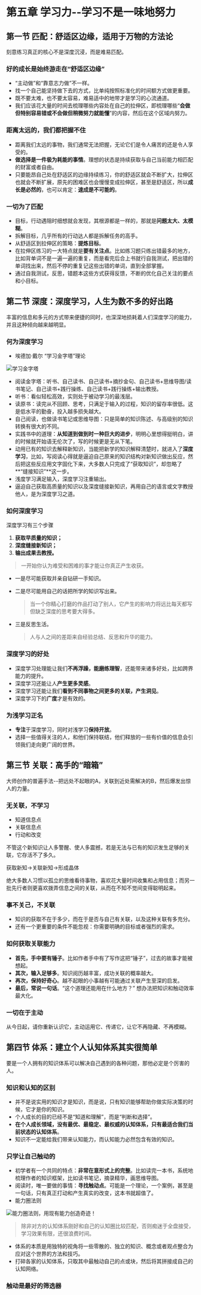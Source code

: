 # 第五章 学习力--学习不是一味地努力

## 第一节 匹配：舒适区边缘，适用于万物的方法论

刻意练习真正的核心不是深度沉浸，而是难易匹配。

### 好的成长是始终游走在“舒适区边缘”

* “主动做”和“靠意志力做”不一样。
* 找一个自己能坚持做下去的方式，比单纯按照标准化的时间额方式做更重要。
* 既不要太难，也不要太容易，难易适中的地带才是学习的心流通道。
* 我们应该花大量的时间去梳理哪些内容处在自己的拉伸区，即梳理哪些“**会做但特别容易错或不会做但稍微努力就能懂**”的内容，然后在这个区域内努力。

### 距离太远的，我们都把握不住

* 距离我们太远的事物，我们通常无法把握，无论它们是令人痛苦的还是令人享受的。
* **做选择是一件极为耗能的事情**。理想的状态是持续获取与自己当前能力相匹配的财富或者自由。
* 只要能昂自己处在舒适区的边缘持续练习，你的舒适区就会不断扩大，拉伸区也就会不断扩展，原先的困难区也会慢慢变成拉伸区，甚至是舒适区，所以**成长是必然的**，也可以肯定：**速成是不可能的**。

### 一切为了匹配

* 目标，行动遇阻时细想就会发现，其根源都是一样的，那就是**问题太大、太模糊**。
* 拆解目标，几乎所有的行动达人都是拆解任务的高手。
* 从舒适区到拉伸区的策略：**提炼目标**。
* 在拉伸区练习的一大特点就是**要有关注点**。比如练习题只练出错最多的地方，比如背单词不是一遍一遍的重复，而是看完后合上书就行自我测试，把出错的单词找出来，然后不停的重复记这些出错的单词，直到全部掌握。
* 通过自我测试，反思，错题本这些方式获得反馈，不断的优化自己关注的要点和小目标。

## 第二节 深度：深度学习，人生为数不多的好出路

丰富的信息和多元的方式带来便捷的同时，也深深地损耗着人们深度学习的能力，并且这种倾向越来越明显。

### 何为深度学习

* 埃德加·戴尔 “学习金字塔”理论

![学习金字塔](asset/学习金字塔.jpeg)

* 阅读金字塔：听书、自己读书、自己读书+摘抄金句、自己读书+思维导图/读书笔记、自己读书+践行操练、自己读书+践行操练+输出教授。
* 听书：看似轻松高效，实则处于被动学习的最浅层。
* 读原书：读完从不回顾、思考，只满足于输入的过程，知识的留存率很低。这是低水平的勤奋，投入越多损失越大。
* 自己阅读，也做读书笔记或思维导图：只是简单的知识陈述、与高级别的知识转换有很大的不同。
* 实践书中的道理：**从知道到做到时一种巨大的进步**，明明心里想得挺明白，讲的时候就开始语无伦次了，写的时候更是无从下笔。
* 动用已有的知识去解释新知识，当能把新学的知识解释清楚时，就进入了**深度学习**，比如，写阅读心得就是逼迫自己原来的知识结构对新知识做出反应，然后把这些反应用文字固化下来，大多数人只完成了“获取知识”，却忽略了**“缝接知识”**这一步。
* 浅度学习满足输入，深度学习注重输出。
* 逼迫自己获取高质量的知识以及深度缝接新知识，再用自己的语言或文字教授他人，是为深度学习之道。

### 如何深度学习

深度学习有三个步骤

1. **获取早质量的知识；**
2. **深度缝接新知识；**
3. **输出成果去教授。**

> 一开始你认为难受和困难的事才能让你真正产生收获。

* 一是尽可能获取并亲自钻研一手知识。

* 二是尽可能用自己的话把所学的知识写出来。

  > 当一个你精心打磨的作品打动了别人，它产生的影响力将远比每天都写但缺乏深度的思考要大得多。

* 三是反思生活。

  > 人与人之间的差距来自经验总结、反思和升华的能力。

### 深度学习的好处

* 深度学习处理能让我们**不再浮躁，能磨练理智**，还能带来诸多好处，比如跨界能力的提升。
* 深度学习还能让人**产生更多灵感**。
* 深度学习还能让我们**看到不同事物之间更多的关联，产生洞见**。
* 深度学习下的**广度**才是有效的。

### 为浅学习正名

* **专注**于深度学习，同时对浅学习**保持开放**。
* 选择一些值得关注的人，和他们保持联结，他们释放的一些有价值的信息会引领我们走向更广阔的世界。

## 第三节 关联：高手的“暗箱”

大师创作的普遍手法--把远处不起眼的A，关联到近处需解决的B，然后爆发出惊人的力量。

### 无关联，不学习

* 知道信息点
* 关联信息点
* 行动和改变

不管这个新知识让人多警醒、使人多震撼，若是无法与已有的知识发生足够的关联，它存活不了多久。

获取新知->关联新知->形成晶体

绝大多数人习惯以孤立的思维看待事物，喜欢花大量时间收集和占用信息；而另一批先行者则更喜欢拨弄信息之间的关联，从而在不知不觉间变得聪明起来。

### 事不关己，不关联

* 知识的获取不在于多少，而在于是否与自己有关联，以及这种关联有多充分。
* 还有一个更重要的条件不能忽视：你需要明确的目标或者强烈的需求。

### 如何获取关联能力

* **首先，手中要有锤子**。比如作者手中有了写作这把“锤子”，过去的故事才能被想起。
* **其次，输入足够多**。知识阅历越丰富，成功关联的概率越大。
* **再次，保持好奇心**。越不起眼的小事越有可能通过关联产生至深的启发。
* **最后，常说一句话**。“这个道理还能用在什么地方？” 想办法把知识和触动效率最大化。

### 一切在于主动

从今日起，请你重新认识它，主动运用它、传递它，让它不再隐藏、不再模糊。

## 第四节 体系：建立个人认知体系其实很简单

要是一个人拥有的知识体系可以解决自己遇到的各种问题，那他必定是个厉害的人。

### 知识和认知的区别

* 并不是说实用的知识才是知识，而是说，只有知识能够帮助你做实际决策的时候，它才是你的知识。
* 个人成长的目的已经不是“知道和理解”，而是“判断和选择”。
* **在个人成长领域，没有最优、最稳定、最权威的认知体系，只有最适合我们当前状态的认知体系**。
* 知识不一定能给我们带来认知能力，而认知能力必然包含有效的知识。

### 只学让自己触动的

* 初学者有一个共同的特点：**非常在意形式上的完整**。比如读完一本书，系统地梳理作者的知识框架，比如读书笔记，摘录精华，画思维导图。
* 阅读时，唯一要做的事情：**寻找触动点**。可能是一个理论，一个案例，甚至是一句话，只有真正打动和产生真实的改变，这本书就超值了。
* 能力圈法则

![能力圈法则，用现有能力创造奇迹！](asset/能力圈.png)

> 除非对方的认知体系刚好和自己的认知圈比较匹配，否则痴迷于全盘接受，学习效果有限，还很浪费时间。

* 体系的本质是用独特的视角将一些零散的、独立的知识、概念或者观点整合为应对这个世界的方法和技巧。
* 打碎各家的认知体系，只取其中最触动自己的点或块，然后将其拼接成自己的认知网络。

### 触动是最好的筛选器